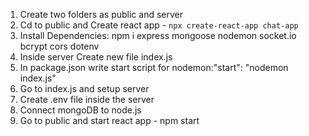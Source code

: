1. Create two folders as public and server
2. Cd to public and Create react app - `npx create-react-app chat-app`
3. Install Dependencies: npm i express mongoose nodemon socket.io bcrypt cors dotenv
4. Inside server Create new file index.js
5. In package.json write start script for nodemon:"start": "nodemon index.js"
6. Go to index.js and setup server
7. Create .env file inside the server
8. Connect mongoDB to node.js
9. Go to public and start react app - npm start
